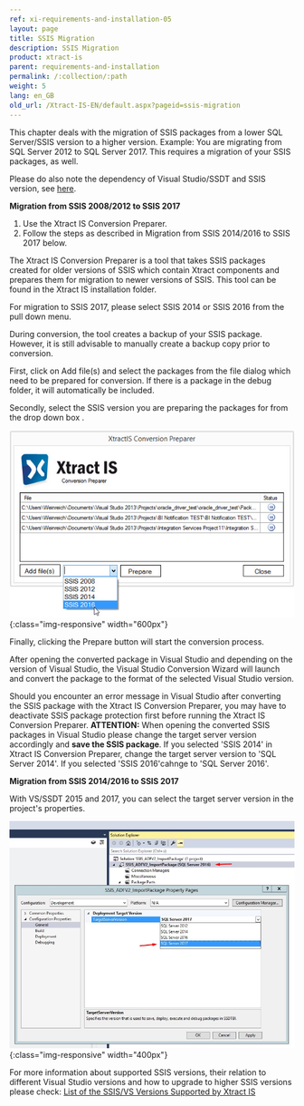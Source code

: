 ```yaml
---
ref: xi-requirements-and-installation-05
layout: page
title: SSIS Migration
description: SSIS Migration
product: xtract-is
parent: requirements-and-installation
permalink: /:collection/:path
weight: 5
lang: en_GB
old_url: /Xtract-IS-EN/default.aspx?pageid=ssis-migration
---
```


This chapter deals with the migration of SSIS packages from a lower SQL Server/SSIS version to a higher version. 
Example: You are migrating from SQL Server 2012 to SQL Server 2017. This requires a migration of your SSIS packages, as well.

Please do also note the dependency of Visual Studio/SSDT and SSIS version, see [here](https://my.theobald-software.com/index.php?/Default/Knowledgebase/Article/View/147/0/list-of-the-ssisvs-versions-supported-by-xtract-is).

**Migration from SSIS 2008/2012 to SSIS 2017**

1. Use the Xtract IS Conversion Preparer.
2. Follow the steps as described in Migration from SSIS 2014/2016 to SSIS 2017 below.

The Xtract IS Conversion Preparer is a tool that takes SSIS packages created for older versions of SSIS  which contain Xtract components and prepares them for migration to newer versions of SSIS. This tool can be found in the Xtract IS installation folder.

For migration to SSIS 2017, please select SSIS 2014 or SSIS 2016  from the pull down menu.

During conversion, the tool creates a backup of your SSIS package. However, it is still advisable to manually create a backup copy prior to conversion.

First, click on Add file(s) and select the packages from the file dialog which need to be prepared for conversion.
If there is a package in the debug folder, it will automatically be included.

Secondly, select the SSIS version you are preparing the packages for from the drop down box .

![XIS_ConversionPreparer_2016](/img/content/XIS_ConversionPreparer_2016.jpg){:class="img-responsive" width="600px"}

Finally, clicking the Prepare button will start the conversion process.


After opening the converted package in Visual Studio and depending on the version of Visual Studio, the Visual Studio Conversion Wizard will launch and convert the package to the format of the selected Visual Studio version.

Should you encounter an error message in Visual Studio after converting the SSIS package with the Xtract IS Conversion Preparer, you may have to deactivate SSIS package protection first before running the Xtract IS Conversion Preparer.
**ATTENTION:** When opening the converted SSIS packages in Visual Studio please change the target server version accordingly and **save the SSIS package**.
If you selected 'SSIS 2014' in Xtract IS Conversion Preparer, change the target server version to 'SQL Server 2014'. If you selected 'SSIS 2016'cahnge to 'SQL Server 2016'.

**Migration from SSIS 2014/2016 to SSIS 2017**

With VS/SSDT 2015 and 2017, you can select the target server version in the project's properties.

![VS_Deployment_Target](/img/content/VS_Deployment_Target.jpg){:class="img-responsive" width="400px"}

For more information about supported SSIS versions, their relation to different Visual Studio versions and how to upgrade to higher SSIS versions please check:
[List of the SSIS/VS Versions Supported by Xtract IS](https://my.theobald-software.com/index.php?/Default/Knowledgebase/Article/View/147/0/list-of-the-ssisvs-versions-supported-by-xtract-is)